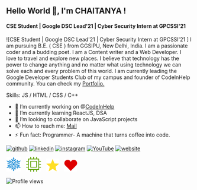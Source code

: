 ## Hello World 👋, I'm CHAITANYA !
#### CSE Student | Google DSC Lead'21 | Cyber Security Intern at GPCSSI'21 
![CSE Student | Google DSC Lead'21 | Cyber Security Intern at GPCSSI'21 ]
I am pursuing B.E. ( CSE ) from GGSIPU, New Delhi, India. I am a passionate coder and a budding poet. I am a Content writer and a Web Developer. I love to travel and explore new places. 
I believe that technology has the power to change anything and no matter what using technology we can solve each and every problem of this world. I am currently leading the Google Developer Students Club of my campus and founder of CodeInHelp community. 
You can check my [Portfolio.](https://chaitanya1-coder.github.io/MyPortfolio/)

Skills: JS / HTML / CSS / C++

- 🔭 I’m currently working on @[CodeInHelp](https://www.instagram.com/codeinhelp/) 
- 🌱 I’m currently learning ReactJS, DSA 
- 👯 I’m looking to collaborate on JavaScript projects 
- 📫 How to reach me: [Mail](mailto:chaitanyachawlaonlinework@gmail.com) 
- ⚡ Fun fact: Programmer- A machine that turns coffee into code. 


[<img src='https://cdn.jsdelivr.net/npm/simple-icons@3.0.1/icons/github.svg' alt='github' height='40'>](https://github.com/chaitanya1-coder)  [<img src='https://cdn.jsdelivr.net/npm/simple-icons@3.0.1/icons/linkedin.svg' alt='linkedin' height='40'>](https://www.linkedin.com/in/https://www.linkedin.com/in/chaitanya-chawla-b73799145//)  [<img src='https://cdn.jsdelivr.net/npm/simple-icons@3.0.1/icons/instagram.svg' alt='instagram' height='40'>](https://www.instagram.com/https://www.instagram.com/codeinhelp//)  [<img src='https://cdn.jsdelivr.net/npm/simple-icons@3.0.1/icons/youtube.svg' alt='YouTube' height='40'>](https://www.youtube.com/channel/https://www.youtube.com/watch?v=dcOqH4gzzc4)  [<img src='https://cdn.jsdelivr.net/npm/simple-icons@3.0.1/icons/icloud.svg' alt='website' height='40'>](https://chaitanya1-coder.github.io/MyPortfolio/)  

<a href='https://archiveprogram.github.com/'><img src='https://raw.githubusercontent.com/acervenky/animated-github-badges/master/assets/acbadge.gif' width='40' height='40'></a> <a href='https://docs.github.com/en/developers'><img src='https://raw.githubusercontent.com/acervenky/animated-github-badges/master/assets/devbadge.gif' width='40' height='40'></a> <a href='https://stars.github.com/'><img src='https://raw.githubusercontent.com/acervenky/animated-github-badges/master/assets/starbadge.gif' width='35' height='35'></a> <a href='https://docs.github.com/en/github/supporting-the-open-source-community-with-github-sponsors'><img src='https://raw.githubusercontent.com/acervenky/animated-github-badges/master/assets/sponsorbadge.gif' width='35' height='35'></a> 
 

![Profile views](https://gpvc.arturio.dev/chaitanya1-coder)  
